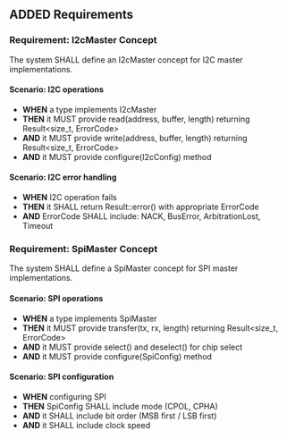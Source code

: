 ## ADDED Requirements

### Requirement: I2cMaster Concept

The system SHALL define an I2cMaster concept for I2C master implementations.

#### Scenario: I2C operations
- **WHEN** a type implements I2cMaster
- **THEN** it MUST provide read(address, buffer, length) returning Result<size_t, ErrorCode>
- **AND** it MUST provide write(address, buffer, length) returning Result<size_t, ErrorCode>
- **AND** it MUST provide configure(I2cConfig) method

#### Scenario: I2C error handling
- **WHEN** I2C operation fails
- **THEN** it SHALL return Result::error() with appropriate ErrorCode
- **AND** ErrorCode SHALL include: NACK, BusError, ArbitrationLost, Timeout

### Requirement: SpiMaster Concept

The system SHALL define a SpiMaster concept for SPI master implementations.

#### Scenario: SPI operations
- **WHEN** a type implements SpiMaster
- **THEN** it MUST provide transfer(tx, rx, length) returning Result<size_t, ErrorCode>
- **AND** it MUST provide select() and deselect() for chip select
- **AND** it MUST provide configure(SpiConfig) method

#### Scenario: SPI configuration
- **WHEN** configuring SPI
- **THEN** SpiConfig SHALL include mode (CPOL, CPHA)
- **AND** it SHALL include bit order (MSB first / LSB first)
- **AND** it SHALL include clock speed
